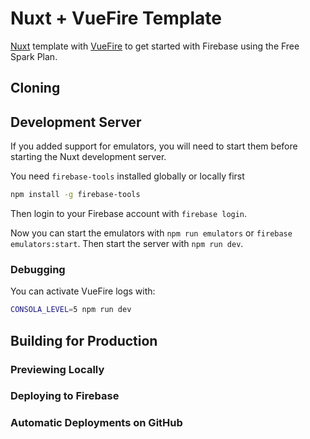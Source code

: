 # Nuxt + VueFire Template

[Nuxt](https://nuxtjs.org/) template with [VueFire](https://vuefire.vuejs.org/) to get started with Firebase using the Free Spark Plan.

## Cloning

## Development Server

If you added support for emulators, you will need to start them before starting the Nuxt development server.

You need `firebase-tools` installed globally or locally first

```bash
npm install -g firebase-tools
```

Then login to your Firebase account with `firebase login`.

Now you can start the emulators with `npm run emulators` or `firebase emulators:start`. Then start the server with `npm run dev`.

### Debugging

You can activate VueFire logs with:

```bash
CONSOLA_LEVEL=5 npm run dev
```

## Building for Production

### Previewing Locally

### Deploying to Firebase

### Automatic Deployments on GitHub
